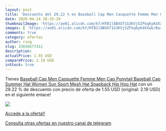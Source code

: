 ```yaml
---
layout: post
title: 'Descuento del 29.22 % en Baseball Cap Men Casquette Femme Men Cap'
date: 2020-04-14 18:33:29
thumbnailImage: 'https://ae01.alicdn.com/kf/HTB1l8BXXf1G3KVjSZFkq6yK4XXak/Baseball-Cap-Men-Casquette-Femme-Men-Cap-Ponytail-Baseball-Cap-Summer-Hat-Women-Sun-Sport-Mesh.jpg_350x350._SL200_.jpg'
images: [ 'https://ae01.alicdn.com/kf/HTB1l8BXXf1G3KVjSZFkq6yK4XXak/Baseball-Cap-Men-Casquette-Femme-Men-Cap-Ponytail-Baseball-Cap-Summer-Hat-Women-Sun-Sport-Mesh.jpg_350x350._SL200_.jpg' ]
comments: true
category: ofertas
author: ring
slug: 33016677412
description:
actualPrice: 1.55 USD
comparePrice: 2.19 USD
inStock: true
---
```


Tienes [Baseball Cap Men Casquette Femme Men Cap Ponytail Baseball Cap Summer Hat Women Sun Sport Mesh Hat Snapback Hip Hop Hat](https://www.amazon.com/dp/33016677412/?tag=redken08-20) con un 29.22 % de descuento con precio de oferta de 1.55 USD (original: 2.19 USD) en el siguiente enlace!

[![](https://ae01.alicdn.com/kf/HTB1l8BXXf1G3KVjSZFkq6yK4XXak/Baseball-Cap-Men-Casquette-Femme-Men-Cap-Ponytail-Baseball-Cap-Summer-Hat-Women-Sun-Sport-Mesh.jpg_350x350._SL200_.jpg)](https://www.amazon.com/dp/33016677412/?tag=redken08-20)

[Accede a la oferta!!](https://www.amazon.com/dp/33016677412/?tag=redken08-20)

[Consulta otras ofertas en nuestro canal de telegram](https://t.me/s/ofertas25)
